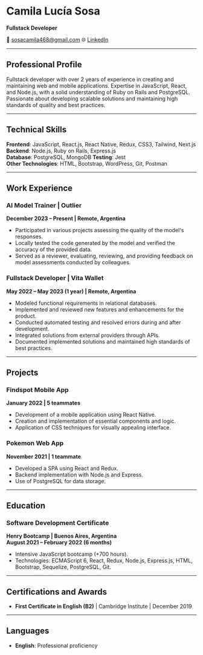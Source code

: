 # Camila Lucía Sosa

**Fullstack Developer**

📧 sosacamila468@gmail.com
🌐 [LinkedIn](https://www.linkedin.com/in/camilasosa-fullstack/)

---

## Professional Profile

Fullstack developer with over 2 years of experience in creating and maintaining web and mobile applications. Expertise in JavaScript, React, and Node.js, with a solid understanding of Ruby on Rails and PostgreSQL. Passionate about developing scalable solutions and maintaining high standards of quality and best practices.

---

## Technical Skills

**Frontend**: JavaScript, React.js, React Native, Redux, CSS3, Tailwind, Next.js 
**Backend**: Node.js, Ruby on Rails, Express.js  
**Database**: PostgreSQL, MongoDB 
**Testing**: Jest  
**Other Technologies**: HTML, Bootstrap, WordPress, Git, Postman 

---

## Work Experience

### AI Model Trainer | Outlier
**December 2023 – Present | Remote, Argentina**  
- Participated in various projects assessing the quality of the model's responses.
- Locally tested the code generated by the model and verified the accuracy of the provided data.
- Served as a reviewer, evaluating, reviewing, and providing feedback on model assessments conducted by colleagues.

### Fullstack Developer | Vita Wallet
**May 2022 – May 2023 (1 year) | Remote, Argentina**  
- Modeled functional requirements in relational databases.
- Implemented and reviewed new features and enhancements for the product.
- Conducted automated testing and resolved errors during and after development.
- Integrated solutions from external providers through APIs.
- Documented implemented solutions and maintained high standards of best practices.

---

## Projects

### Findspot Mobile App
**January 2022 | 5 teammates**  
- Development of a mobile application using React Native.
- Creation and implementation of essential components and logic.
- Application of CSS techniques for visually appealing interface.

### Pokemon Web App
**November 2021 | 1 teammate**  
- Developed a SPA using React and Redux.
- Backend implementation with Node.js and Express.
- Use of PostgreSQL for data storage.

---

## Education

### Software Development Certificate
**Henry Bootcamp | Buenos Aires, Argentina**  
**August 2021 – February 2022 (6 months)**  
- Intensive JavaScript bootcamp (+700 hours).
- Technologies: ECMAScript 6, React, Redux, Node.js, Express.js, HTML, Bootstrap, Sequelize, PostgreSQL, Git.

---

## Certifications and Awards

- **First Certificate in English (B2)** | Cambridge Institute | December 2019

---

## Languages

- **English**: Professional proficiency
